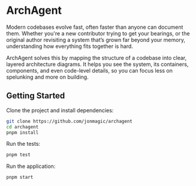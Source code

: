 # ArchAgent

Modern codebases evolve fast, often faster than anyone can document them. Whether you're a new contributor trying to get your bearings, or the original author revisiting a system that’s grown far beyond your memory, understanding how everything fits together is hard.

ArchAgent solves this by mapping the structure of a codebase into clear, layered architecture diagrams. It helps you see the system, its containers, components, and even code-level details, so you can focus less on spelunking and more on building.

## Getting Started

Clone the project and install dependencies:

```bash
git clone https://github.com/jonmagic/archagent
cd archagent
pnpm install
```

Run the tests:

```bash
pnpm test
```

Run the application:

```bash
pnpm start
```
